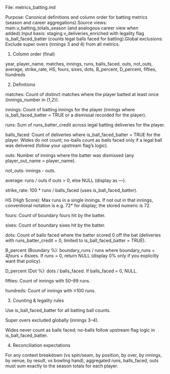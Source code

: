 File: metrics_batting.md

Purpose: Canonical definitions and column order for batting metrics (season and career aggregations).Source views: main.v_batting_totals_season (and analogous career view when added).Input basis: staging.v_deliveries_enriched with legality flag is_ball_faced_batter (counts legal balls faced for batting).Global exclusions: Exclude super overs (innings 3 and 4) from all metrics.

1) Column order (final)

year, player_name, matches, innings, runs, balls_faced,
outs, not_outs, average, strike_rate,
HS, fours, sixes, dots, B_percent, D_percent,
fifties, hundreds

2) Definitions

matches: Count of distinct matches where the player batted at least once (innings_number in {1,2}).

innings: Count of batting innings for the player (innings where is_ball_faced_batter = TRUE or a dismissal recorded for the player).

runs: Sum of runs_batter_credit across legal batting deliveries for the player.

balls_faced: Count of deliveries where is_ball_faced_batter = TRUE for the player. Wides do not count; no-balls count as balls faced only if a legal ball was delivered (follow your upstream flag’s logic).

outs: Number of innings where the batter was dismissed (any player_out_name = player_name).

not_outs: innings - outs.

average: runs / outs if outs > 0, else NULL (display as —).

strike_rate: 100 * runs / balls_faced (uses is_ball_faced_batter).

HS (High Score): Max runs in a single innings. If not out in that innings, conventional notation is e.g. 72* for display; the stored numeric is 72.

fours: Count of boundary fours hit by the batter.

sixes: Count of boundary sixes hit by the batter.

dots: Count of balls faced where the batter scored 0 off the bat (deliveries with runs_batter_credit = 0, limited to is_ball_faced_batter = TRUE).

B_percent (Boundary %): boundary_runs / runs where boundary_runs = 4*fours + 6*sixes. If runs = 0, return NULL (display 0% only if you explicitly want that policy).

D_percent (Dot %): dots / balls_faced. If balls_faced = 0, NULL.

fifties: Count of innings with 50–99 runs.

hundreds: Count of innings with ≥100 runs.

3) Counting & legality rules

Use is_ball_faced_batter for all batting ball counts.

Super overs excluded globally (innings 3–4).

Wides never count as balls faced; no-balls follow upstream flag logic in is_ball_faced_batter.

4) Reconciliation expectations

For any context breakdown (vs spin/seam, by position, by over, by innings, by venue, by result, vs bowling hand), aggregated runs, balls_faced, outs must sum exactly to the season totals for each player.
